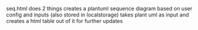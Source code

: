 seq.html does 2 things
creates a plantuml sequence diagram based on user config and inputs (also stored in localstorage)
takes plant uml as input and creates a html table out of it for further updates
